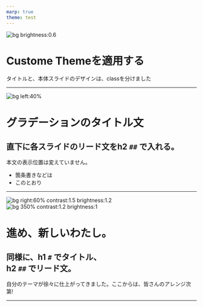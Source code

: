 ```yaml
---
marp: true
theme: test
---
```

<!--
class: title
-->

![bg brightness:0.6](benjamin-rascoe-JS6PY31e2P0-unsplash.jpg)

# Custome Themeを適用する

タイトルと、本体スライドのデザインは、classを分けました

---
<!--
class: slides
_footer: 'Photo by Michal Vasko　on Unsplash'
paginate: true
-->

![bg left:40%](michal-vasko-GOfQNTI_9Og-unsplash.jpg)

# グラデーションのタイトル文
## 直下に各スライドのリード文をh2 `##` で入れる。

本文の表示位置は変えていません。

- 箇条書きなどは
- このとおり

---
<!--
class: slides
_backgroundColor: white
_footer: 'Photo by Chris Campbell, Dan on Unsplash'
-->

![bg right:60% contrast:1.5 brightness:1.2](christopher-campbell-rDEOVtE7vOs-unsplash.jpg)
![bg 350% contrast:1.2 brightness:1](dan-ROJFuWCsfmA-unsplash.jpg)

# 進め、新しいわたし。
## 同様に、h1 `#` でタイトル、</br> h2 `##` でリード文。

自分のテーマが徐々に仕上がってきました。ここからは、皆さんのアレンジ次第!

--- 